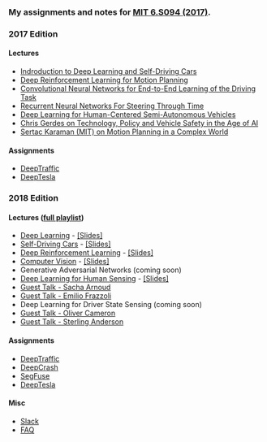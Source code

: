 ### My assignments and notes for [MIT 6.S094 (2017)](http://selfdrivingcars.mit.edu/).

### 2017 Edition

#### Lectures
- [Indroduction to Deep Learning and Self-Driving Cars](https://youtu.be/1L0TKZQcUtA?list=PLrAXtmErZgOeiKm4sgNOknGvNjby9efdf)
- [Deep Reinforcement Learning for Motion Planning](https://www.youtube.com/watch?v=QDzM8r3WgBw&list=PLrAXtmErZgOeiKm4sgNOknGvNjby9efdf)
- [Convolutional Neural Networks for End-to-End Learning of the Driving Task](https://www.youtube.com/watch?v=U1toUkZw6VI)
- [Recurrent Neural Networks For Steering Through Time](https://www.youtube.com/watch?v=nFTQ7kHQWtc) 
- [Deep Learning for Human-Centered Semi-Autonomous Vehicles](https://www.youtube.com/watch?v=ByZF8_-OJNI)
- [Chris Gerdes on Technology, Policy and Vehicle Safety in the Age of AI](https://www.youtube.com/watch?v=LDprUza7yT4)
- [Sertac Karaman (MIT) on Motion Planning in a Complex World](https://www.youtube.com/watch?v=0fLSf3NO0-s)

#### Assignments
- [DeepTraffic](http://selfdrivingcars.mit.edu/deeptraffic)
- [DeepTesla](http://selfdrivingcars.mit.edu/deeptesla)


### 2018 Edition

#### Lectures ([full playlist](https://www.youtube.com/playlist?list=PLrAXtmErZgOeiKm4sgNOknGvNjby9efdf))

- [Deep Learning](https://www.youtube.com/watch?v=-6INDaLcuJY&list=PLrAXtmErZgOeiKm4sgNOknGvNjby9efdf&index=9) - [[Slides]](https://www.dropbox.com/s/tru13qjw4jcngx9/lecture1.pdf?dl=1)
- [Self-Driving Cars](https://www.youtube.com/watch?v=_OCjqIgxwHw) - [[Slides]](https://www.dropbox.com/s/x8f486xjg7pla5y/lecture2.pdf?dl=1)
- [Deep Reinforcement Learning](https://www.youtube.com/watch?v=MQ6pP65o7OM) - [[Slides]](https://www.dropbox.com/s/1m4h06cf3lnj8b5/lecture3.pdf?dl=1)
- [Computer Vision](https://www.youtube.com/watch?v=CLOAswsxudo) - [[Slides]](https://www.dropbox.com/s/0n9vf1ndpq0fkpl/lecture4.pdf?dl=1)
- Generative Adversarial Networks (coming soon) 
- [Deep Learning for Human Sensing](https://www.youtube.com/watch?v=Z2GfE8pLyxc) - [[Slides]](https://www.dropbox.com/s/2m3ok1wrzmgmov3/lecture5.pdf?dl=1)
- [Guest Talk - Sacha Arnoud](https://www.youtube.com/watch?v=LSX3qdy0dFg) 
- [Guest Talk - Emilio Frazzoli](https://www.youtube.com/watch?v=dWSbItd0HEA) 
- Deep Learning for Driver State Sensing (coming soon) 
- [Guest Talk - Oliver Cameron](https://www.youtube.com/watch?v=-j0tc0Y1CIE)
- [Guest Talk - Sterling Anderson](https://www.youtube.com/watch?v=HKBhP9JISF0) 


#### Assignments
- [DeepTraffic](https://selfdrivingcars.mit.edu/deeptraffic/)
- [DeepCrash](https://selfdrivingcars.mit.edu/deepcrash)
- [SegFuse](https://selfdrivingcars.mit.edu/segfuse/)
- [DeepTesla](https://selfdrivingcars.mit.edu/segfuse/)

#### Misc
- [Slack](https://deep-mit-slack.herokuapp.com/)
- [FAQ](https://docs.google.com/document/d/1ZqgghxV1lpZeWUv5zNK0gMUBHfYTw9n6eYzzx9j8nok/edit)
